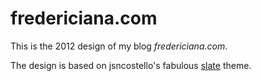 fredericiana.com
================
This is the 2012 design of my blog *fredericiana.com*.

The design is based on jsncostello's fabulous [slate](https://github.com/jsncostello/slate) theme.
